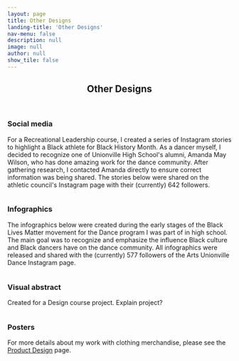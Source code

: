 ```yaml
---
layout: page
title: Other Designs
landing-title: 'Other Designs'
nav-menu: false
description: null
image: null
author: null
show_tile: false
---
```


<!-- Main -->
<div id="main" class="alt">
	
<!-- One -->
<section id="one">
	<div class="inner">
	     <header class="major">
		<h1>Other Designs</h1>
	     </header>		

<!-- Image -->
<h3>Social media</h3>
<p>For a Recreational Leadership course, I created a series of Instagram stories to highlight a Black athlete for Black History Month. As a dancer myself, I decided to recognize one of Unionville High School's alumni, Amanda May Wilson, who has done amazing work for the dance community. After gathering research, I contacted Amanda directly to ensure correct information was being shared. The stories below were shared on the athletic council's Instagram page with their (currently) 642 followers.<p>
<div class="box alt">
	<div class="row 50% uniform">
		<div class="4u"><span class="image fit"><img src="{% link assets/images/amanda1.PNG %}" alt="" /></span></div>
		<div class="4u"><span class="image fit"><img src="{% link assets/images/amanda2.PNG %}" alt="" /></span></div>
		<div class="4u$"><span class="image fit"><img src="{% link assets/images/amanda3.PNG %}" alt="" /></span></div>
		<!-- Break -->
		<div class="4u"><span class="image fit"><img src="{% link assets/images/amanda4.PNG %}" alt="" /></span></div>
		<div class="4u"><span class="image fit"><img src="{% link assets/images/amanda5.PNG %}" alt="" /></span></div>
		<div class="4u$"><span class="image fit"><img src="{% link assets/images/amanda6.PNG %}" alt="" /></span></div>	
		<!-- Break -->
		<div class="4u"><span class="image fit"><img src="{% link assets/images/amanda7.PNG %}" alt="" /></span></div>
		<div class="4u"><span class="image fit"><img src="{% link assets/images/amanda8.PNG %}" alt="" /></span></div>	
	</div>
</div>

<h3>Infographics</h3>
<p>The infographics below were created during the early stages of the Black Lives Matter movement for the Dance program I was part of in high school. The main goal was to recognize and emphasize the influence Black culture and Black dancers have on the dance community. All infographics were released and shared with the (currently) 577 followers of the Arts Unionville Dance Instagram page.</p>
<div class="box alt">
	<div class="row 50% uniform">
		<div class="4u"><span class="image fit"><img src="{% link assets/images/krump.png %}" alt="" /></span></div>
		<div class="4u"><span class="image fit"><img src="{% link assets/images/adelaide hall.png %}" alt="" /></span></div>
		<div class="4u$"><span class="image fit"><img src="{% link assets/images/nicholas brothers.png %}" alt="" /></span></div>
	</div>
</div>

<h3>Visual abstract</h3>
<p>Created for a Design course project. Explain project?</p>
<span class="image fit"><img src="{% link assets/images/tsts vis abstract.png %}" alt="" /></span>

<h3>Posters</h3>
<p>For more details about my work with clothing merchandise, please see the <a href="https://heatherlii.github.io/product_design.html">Product Design</a> page.</p>
<div class="box alt">
	<div class="row 50% uniform">
		<div class="4u"><span class="image fit"><img src="{% link assets/images/merch promo 1.png %}" alt="" /></span></div>
		<div class="4u"><span class="image fit"><img src="{% link assets/images/merch promo 2.png %}" alt="" /></span></div>
	</div>
</div>
